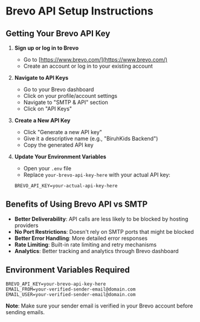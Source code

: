 # Brevo API Setup Instructions

## Getting Your Brevo API Key

1. **Sign up or log in to Brevo**
   - Go to [https://www.brevo.com/](https://www.brevo.com/)
   - Create an account or log in to your existing account

2. **Navigate to API Keys**
   - Go to your Brevo dashboard
   - Click on your profile/account settings
   - Navigate to "SMTP & API" section
   - Click on "API Keys"

3. **Create a New API Key**
   - Click "Generate a new API key"
   - Give it a descriptive name (e.g., "BiruhKids Backend")
   - Copy the generated API key

4. **Update Your Environment Variables**
   - Open your `.env` file
   - Replace `your-brevo-api-key-here` with your actual API key:
   ```
   BREVO_API_KEY=your-actual-api-key-here
   ```

## Benefits of Using Brevo API vs SMTP

- **Better Deliverability**: API calls are less likely to be blocked by hosting providers
- **No Port Restrictions**: Doesn't rely on SMTP ports that might be blocked
- **Better Error Handling**: More detailed error responses
- **Rate Limiting**: Built-in rate limiting and retry mechanisms
- **Analytics**: Better tracking and analytics through Brevo dashboard

## Environment Variables Required

```env
BREVO_API_KEY=your-brevo-api-key-here
EMAIL_FROM=your-verified-sender-email@domain.com
EMAIL_USER=your-verified-sender-email@domain.com
```

**Note**: Make sure your sender email is verified in your Brevo account before sending emails.